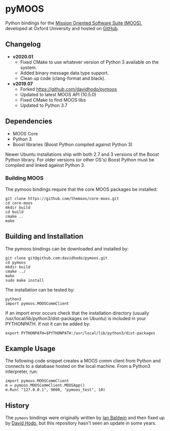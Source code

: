 # pyMOOS

Python bindings for the [Mission Oriented Software Suite (MOOS)](http://www.robots.ox.ac.uk/~mobile/MOOS/wiki/pmwiki.php), developed at Oxford University and hosted on [GitHub](https://github.com/themoos).


## Changelog

* **v2020.01**
  * Fixed CMake to use whatever version of Python 3 available on the system.
  * Added binary message data type support.
  * Clean up code (clang-format and black).
* **v2019.07**
  * Forked https://github.com/davidhodo/pymoos
  * Updated to latest MOOS API (10.5.0)
  * Fixed CMake to find MOOS libs
  * Updated to Python 3.7


## Dependencies

* MOOS Core
* Python 3
* Boost libraries (Boost Python compiled against Python 3)

Newer Ubuntu installations ship with both 2.7 and 3 versions of the Boost Python library.  For older versions (or other OS's) Boost Python must be compiled and linked against Python 3.

### Building MOOS
The pymoos bindings require that the core MOOS packages be installed:

	git clone https://github.com/themoos/core-moos.git
	cd core-moos
	mkdir build
	cd build
	cmake ..
	make


## Building and Installation

The pymoos bindings can be downloaded and installed by:

	git clone git@github.com:davidhodo/pymoos.git
	cd pymoos
	mkdir build
	cmake ../
	make
	sudo make install

The installation can be tested by:

	python3
	import pymoos.MOOSCommClient

If an import error occurs check that the installation directory (usually /usr/local/lib/python3/dist-packages on Ubuntu) is included in your PYTHONPATH.  If not it can be added by:

	export PYTHONPATH=$PYTHONPATH:/usr/local/lib/python3/dist-packages

## Example Usage

The following code snippet creates a MOOS comm client from Python and connects to a database hosted on the local machine.  From a Python3 interpreter, run:

	import pymoos.MOOSCommClient
	m = pymoos.MOOSCommClient.MOOSApp()
	m.Run( "127.0.0.1", 9000, "pymoos_test", 10)

## History 
The `pymoos` bindings were originally written by [Ian Baldwin](http://sourceforge.net/projects/pymoos/) and then fixed up by [David Hodo](https://github.com/davidhodo/pymoos), but this repository hasn't seen an update in some years.
